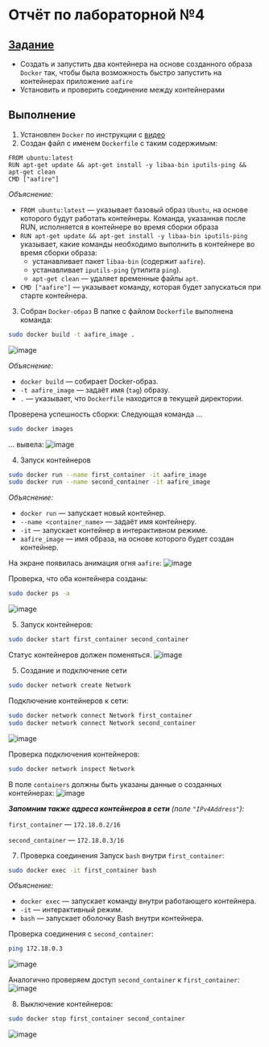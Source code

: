 # Отчёт по лабораторной №4
## [Задание](README.md)
- Создать и запустить два контейнера на основе созданного образа `Docker` так, чтобы была возможность быстро запустить на контейнерах приложение `aafire`
- Установить и проверить соединение между контейнерами

## Выполнение 
1. Установлен `Docker` по инструкции с [видео](https://yandex.ru/video/preview/3719090281561281090)
2. Создан файл с именем `Dockerfile` с таким содержимым:
```
FROM ubuntu:latest
RUN apt-get update && apt-get install -y libaa-bin iputils-ping && apt-get clean
CMD ["aafire"]
```
*Объяснение:*
- `FROM ubuntu:latest` — указывает базовый образ `Ubuntu`, на основе которого будут работать контейнеры. Команда, указанная после RUN, исполняется в контейнере во время сборки образа
- `RUN apt-get update && apt-get install -y libaa-bin iputils-ping` указывает, какие команды необходимо выполнить в контейнере во время сборки образа:
  - устанавливает пакет `libaa-bin` (содержит `aafire`).
  - устанавливает `iputils-ping` (утилита `ping`).
  - `apt-get clean` — удаляет временные файлы `apt`.
- `CMD ["aafire"]` — указывает команду, которая будет запускаться при старте контейнера.

3. Собран `Docker-образ`
В папке с файлом `Dockerfile` выполнена команда:
```bash
sudo docker build -t aafire_image .
```
![image](https://github.com/user-attachments/assets/e4632194-dddd-4e9a-8447-b5ad6906221f)

*Объяснение:*
- `docker build` — собирает Docker-образ.
- `-t aafire_image` — задаёт имя (`tag`) образу.
- `.` — указывает, что `Dockerfile` находится в текущей директории.

Проверена успешность сборки:
Следующая команда ...
```bash
sudo docker images
```
... вывела:
![image](https://github.com/user-attachments/assets/78772063-325d-49aa-871f-8a0e2df4f3c0)

4. Запуск контейнеров
```bash
sudo docker run --name first_container -it aafire_image
sudo docker run --name second_container -it aafire_image
```

*Объяснение:*
- `docker run` — запускает новый контейнер.
- `--name <container_name>` — задаёт имя контейнеру.
- `-it` — запускает контейнер в интерактивном режиме.
- `aafire_image` — имя образа, на основе которого будет создан контейнер.
  
На экране появилась анимация огня `aafire`:
![image](https://github.com/user-attachments/assets/c18a1fc1-823d-4ad5-994f-5a8dc5a623d7)

Проверка, что оба контейнера созданы:
```bash
sudo docker ps -a
```
![image](https://github.com/user-attachments/assets/4d95f25e-1197-4375-ae2e-31c129a61640)

5. Запуск контейнеров:
```bash
sudo docker start first_container second_container
```
Статус контейнеров должен поменяться.
![image](https://github.com/user-attachments/assets/fb9e5003-7ebc-4146-986e-428612e8aeff)


5. Создание и подключение сети
```bash
sudo docker network create Network
```
Подключение контейнеров к сети:
```bash
sudo docker network connect Network first_container
sudo docker network connect Network second_container
```
![image](https://github.com/user-attachments/assets/36e12006-f981-41f5-bce7-74ed936a83ce)

Проверка подключения контейнеров:
```bash
sudo docker network inspect Network
```
В поле `containers` должны быть указаны данные о созданных контейнерах:
![image](https://github.com/user-attachments/assets/09bb48ca-9c8b-4e99-b53e-cc7c5f293228)

***Запомним также адреса контейнеров в сети** (поле `"IPv4Address"`):*

`first_container` — `172.18.0.2/16`

`second_container` — `172.18.0.3/16`

7. Проверка соединения
Запуск `bash` внутри `first_container`:
```bash
sudo docker exec -it first_container bash
```
*Объяснение:*
- `docker exec` — запускает команду внутри работающего контейнера.
- `-it` — интерактивный режим.
- `bash` — запускает оболочку Bash внутри контейнера.

Проверка соединения с `second_container`:
```bash
ping 172.18.0.3
```
![image](https://github.com/user-attachments/assets/01f6cf81-71ce-460d-8be7-4f63d9d3a659)


Аналогично проверяем доступ `second_container` к `first_container`:
![image](https://github.com/user-attachments/assets/13b33a82-fe62-4218-ae3d-0d0a44d54f29)

8. Выключение контейнеров:
```bash
sudo docker stop first_container second_container
```
![image](https://github.com/user-attachments/assets/c921f9e3-e717-49e6-b73e-04a9ebcfce2c)

